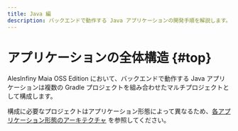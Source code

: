 ```yaml
---
title: Java 編
description: バックエンドで動作する Java アプリケーションの開発手順を解説します。
---
```


# アプリケーションの全体構造 {#top}

AlesInfiny Maia OSS Edition において、バックエンドで動作する Java アプリケーションは複数の Gradle プロジェクトを組み合わせたマルチプロジェクトとして構成します。

構成に必要なプロジェクトはアプリケーション形態によって異なるため、[各アプリケーション形態のアーキテクチャ](../../../app-architecture/index.md) を参照してください。
